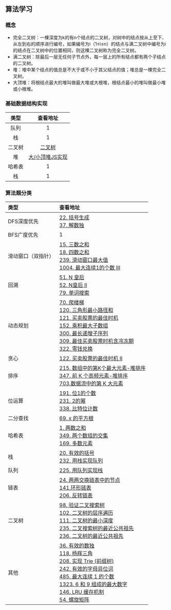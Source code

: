 ## 算法学习

### 概念

- 完全二叉树：一棵深度为k的有n个结点的二叉树，对树中的结点按从上至下、从左到右的顺序进行编号，如果编号为i（1≤i≤n）的结点与满二叉树中编号为i的结点在二叉树中的位置相同，则这棵二叉树称为完全二叉树。
- 满二叉树：除最后一层无任何子节点外，每一层上的所有结点都有两个子结点的二叉树。
- 堆：堆中某个结点的值总是不大于或不小于其父结点的值；堆总是一棵完全二叉树。
- 大顶堆：将根结点最大的堆叫做最大堆或大根堆，根结点最小的堆叫做最小堆或小根堆。


### 基础数据结构实现

|  类型   | 查看地址  |
|  :----:  | :----:  |
| 队列  | 1 |
| 栈  | 1 |
| 二叉树  | [二叉树](https://zouyifeng.cn/practice/algorithm/%E4%BA%8C%E5%8F%89%E6%A0%91/index.html) |
| 堆  | [大/小顶堆JS实现](239.%20滑动窗口最大值)|
| 哈希表  | 1 |
| 栈  | 1 |


### 算法题分类

|  类型    | 查看地址  |
|  :----  | :----  |
| DFS深度优先 | [22. 括号生成](22.%20括号生成) <br> [37. 解数独](37.%20解数独)|
| BFS广度优先  | 1 |
| 滑动窗口（双指针）  | [15. 三数之和](15.%20三数之和) <br> [18. 四数之和](18.%20四数之和) <br> [239. 滑动窗口最大值](239.%20滑动窗口最大值) <br> [1004. 最大连续1的个数 III](1004.%20最大连续1的个数%20III) |
| 回溯  | [51. N 皇后](51.%20N%20皇后) <br> [52. N皇后 II](52.%20N皇后%20II) <br> [79. 单词搜索](79.%20单词搜索)|
| 动态规划  | [70. 爬楼梯](70.%20爬楼梯) <br> [120. 三角形最小路径和](120.%20三角形最小路径和) <br> [121. 买卖股票的最佳时机](121.%20买卖股票的最佳时机) <br> [152. 乘积最大子数组](152.%20乘积最大子数组) <br> [300. 最长递增子序列](300.%20最长递增子序列) <br> [309. 最佳买卖股票时机含冷冻期](309.%20最佳买卖股票时机含冷冻期) <br> [322. 零钱兑换](322.%20零钱兑换)|
| 贪心  | [122. 买卖股票的最佳时机 II](122.%20买卖股票的最佳时机%20II) |
| 排序  | [215. 数组中的第K个最大元素-堆排序](215.%20数组中的第K个最大元素) <br> [347. 前 K 个高频元素-堆排序](347.%20前%20K%20个高频元素) <br> [703.数据流中的第 K 大元素](703.%20数据流中的第%20K%20大元素)|
| 位运算 | [191. 位1的个数](191.%20位1的个数) <br> [231. 2的幂](231.%202的幂) <br> [338. 比特位计数](338.%20比特位计数)|
| 二分查找  | [69. x 的平方根](69.%20x%20的平方根) |
| 哈希表 | [1. 两数之和](1.%20两数之和) <br>  [349. 两个数组的交集](349.%20两个数组的交集) <br> [169. 多数元素](169.%20多数元素) |
| 栈 | [20. 有效的括号](20.%20有效的括号) <br> [232. 用栈实现队列](232.%20用栈实现队列) |
| 队列 | [225. 用队列实现栈](225.%20用队列实现栈) | 
| 链表 | [24. 两两交换链表中的节点](24.%20两两交换链表中的节点) <br> [141.环形链表](141.%20环形链表) <br> [206. 反转链表](206.%20反转链表)|
| 二叉树 | [98. 验证二叉搜索树](98.%20验证二叉搜索树) <br> [102. 二叉树的层序遍历](102.%20二叉树的层序遍历)  <br> [111. 二叉树的最小深度](111.%20二叉树的最小深度) <br> [235. 二叉搜索树的最近公共祖先](235.%20二叉搜索树的最近公共祖先) <br> [236. 二叉树的最近公共祖先](236.%20二叉树的最近公共祖先)|
| 其他 | [36. 有效的数独](36.%20有效的数独) <br> [118. 杨辉三角](118.%20杨辉三角) <br> [208. 实现 Trie (前缀树)](208.%20实现%20Trie%20(前缀树)) <br> [242. 有效的字母异位词](242.%20有效的字母异位词) <br> [485. 最大连续 1 的个数](485.%20最大连续%201%20的个数) <br> [1323. 6 和 9 组成的最大数字](1323.%206%20和%209%20组成的最大数字)  <br> [146. LRU 缓存机制](146.%20LRU%20缓存机制) <br> [54. 螺旋矩阵](54.%20螺旋矩阵)|
